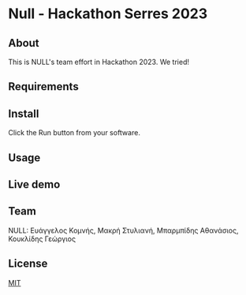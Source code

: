 # Null - Hackathon Serres 2023


## About
This is NULL's team effort in Hackathon 2023. We tried!

## Requirements

## Install
Click the Run button from your software.

## Usage

## Live demo

## Team
NULL:
Ευάγγελος Κομνής,
Μακρή Στυλιανή,
Μπαρμπίδης Αθανάσιος,
Κουκλίδης Γεώργιος

## License

[MIT](LICENSE)
